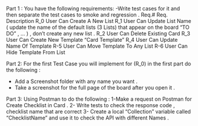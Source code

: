Part 1 : 
You have the following requirements:
-Write test cases for it and then separate the test cases to smoke and
regression .
Req.# Req. Description
R_0 User Can Create A New List
R_1 User Can Update List Name ( update the name of the default
lists (3 Lists) that appear on the board “TO DO” , … ) , don’t
create any new list .
R_2 User Can Delete Existing Card
R_3 User Can Create New Template “Card Template”
R_4 User Can Update Name Of Template
R-5 User Can Move Template To Any List
R-6 User Can Hide Template From List 

Part 2: 
For the first Test Case you will implement for (R_0) in the first part do
the following :
- Add a Screenshot folder with any name you want .
- Take a screenshot for the full page of the board after you open it .
  
Part 3: 
Using Postman to do the following :
1-Make a request on Postman for Create Checklist in Card .
2- Write tests to check the response code , checklist name that are correct
3- Create a local “Collection” variable called “ChecklistName” and use it to
check the API with different Names .

